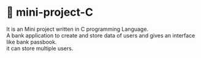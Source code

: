 # 🏦 mini-project-C<br>
It is an Mini project written in C programming Language.<br>
A bank application to create and store data of users and gives an interface like bank passbook.<br>
it can store multiple users.<br>

